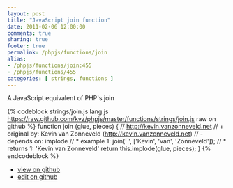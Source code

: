 ```yaml
---
layout: post
title: "JavaScript join function"
date: 2011-02-06 12:00:00
comments: true
sharing: true
footer: true
permalink: /phpjs/functions/join
alias:
- /phpjs/functions/join:455
- /phpjs/functions/455
categories: [ strings, functions ]
---
```

A JavaScript equivalent of PHP's join
<!-- more -->
{% codeblock strings/join.js lang:js https://raw.github.com/kvz/phpjs/master/functions/strings/join.js raw on github %}
function join (glue, pieces) {
    // http://kevin.vanzonneveld.net
    // +   original by: Kevin van Zonneveld (http://kevin.vanzonneveld.net)
    // -    depends on: implode
    // *     example 1: join(' ', ['Kevin', 'van', 'Zonneveld']);
    // *     returns 1: 'Kevin van Zonneveld'
    return this.implode(glue, pieces);
}
{% endcodeblock %}
<ul>
 <li><a href="https://github.com/kvz/phpjs/blob/master/functions/strings/join.js">view on github</a></li>
 <li><a href="https://github.com/kvz/phpjs/edit/master/functions/strings/join.js">edit on github</a></li>
</ul>
